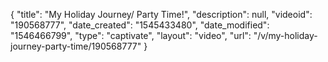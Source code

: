 {
    "title": "My Holiday Journey\/ Party Time!",
    "description": null,
    "videoid": "190568777",
    "date_created": "1545433480",
    "date_modified": "1546466799",
    "type": "captivate",
    "layout": "video",
    "url": "\/v\/my-holiday-journey-party-time\/190568777"
}